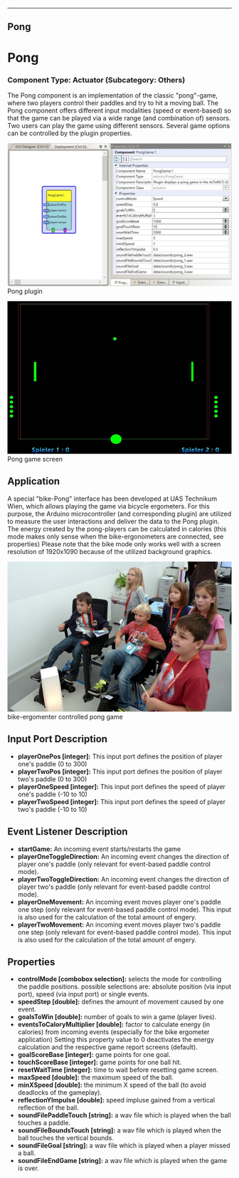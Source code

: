   
---
Pong
---

# Pong

### Component Type: Actuator (Subcategory: Others)

The Pong component is an implementation of the classic "pong"-game, where two players control their paddles and try to hit a moving ball. The Pong component offers different input modalities (speed or event-based) so that the game can be played via a wide range (and combination of) sensors. Two users can play the game using different sensors. Several game options can be controlled by the plugin properties.

![Screenshot: Pong plugin](img/Pong.jpg "Screenshot: Pong plugin")  
Pong plugin

![Screenshot: Pong game screen](img/PongScreen.jpg "Pong game screen")  
Pong game screen

## Application

A special "bike-Pong" interface has been developed at UAS Technikum Wien, which allows playing the game via bicycle ergometers. For this purpose, the Arduino microcontroller (and corresponding plugin) are utilized to measure the user interactions and deliver the data to the Pong plugin. The energy created by the pong-players can be calculated in calories (this mode makes only sense when the bike-ergonometers are connected, see properties) Please note that the bike mode only works well with a screen resolution of 1920x1090 because of the utilized background graphics.

![bike pong gaming](img/PongApplication.jpg "bike pong gaming")  
bike-ergomenter controlled pong game

## Input Port Description

*   **playerOnePos \[integer\]:** This input port defines the position of player one's paddle (0 to 300)
*   **playerTwoPos \[integer\]:** This input port defines the position of player two's paddle (0 to 300)
*   **playerOneSpeed \[integer\]:** This input port defines the speed of player one's paddle (-10 to 10)
*   **playerTwoSpeed \[integer\]:** This input port defines the speed of player two's paddle (-10 to 10)

## Event Listener Description

*   **startGame:** An incoming event starts/restarts the game
*   **playerOneToggleDirection:** An incoming event changes the direction of player one's paddle (only relevant for event-based paddle control mode).
*   **playerTwoToggleDirection:** An incoming event changes the direction of player two's paddle (only relevant for event-based paddle control mode).
*   **playerOneMovement:** An incoming event moves player one's paddle one step (only relevant for event-based paddle control mode). This input is also used for the calculation of the total amount of engery.
*   **playerTwoMovement:** An incoming event moves player two's paddle one step (only relevant for event-based paddle control mode). This input is also used for the calculation of the total amount of engery.

## Properties

*   **controlMode \[combobox selection\]:** selects the mode for controlling the paddle positions. possible selections are: absolute position (via input port), speed (via input port) or single events.
*   **speedStep \[double\]:** defines the amount of movement caused by one event.
*   **goalsToWin \[double\]:** number of goals to win a game (player lives).
*   **eventsToCaloryMultiplier \[double\]:** factor to calculate energy (in calories) from incoming events (especially for the bike ergometer application) Setting this property value to 0 deactivates the energy calculation and the respective game report screens (default).
*   **goalScoreBase \[integer\]:** game points for one goal.
*   **touchScoreBase \[integer\]:** game points for one ball hit.
*   **resetWaitTime \[integer\]:** time to wait before resetting game screen.
*   **maxSpeed \[double\]:** the maximum speed of the ball.
*   **minXSpeed \[double\]:** the minimum X speed of the ball (to avoid deadlocks of the gameplay).
*   **reflectionYImpulse \[double\]:** speed impluse gained from a vertical reflection of the ball.
*   **soundFilePaddleTouch \[string\]:** a wav file which is played when the ball touches a paddle.
*   **soundFileBoundsTouch \[string\]:** a wav file which is played when the ball touches the vertical bounds.
*   **soundFileGoal \[string\]:** a wav file which is played when a player missed a ball.
*   **soundFileEndGame \[string\]:** a wav file which is played when the game is over.